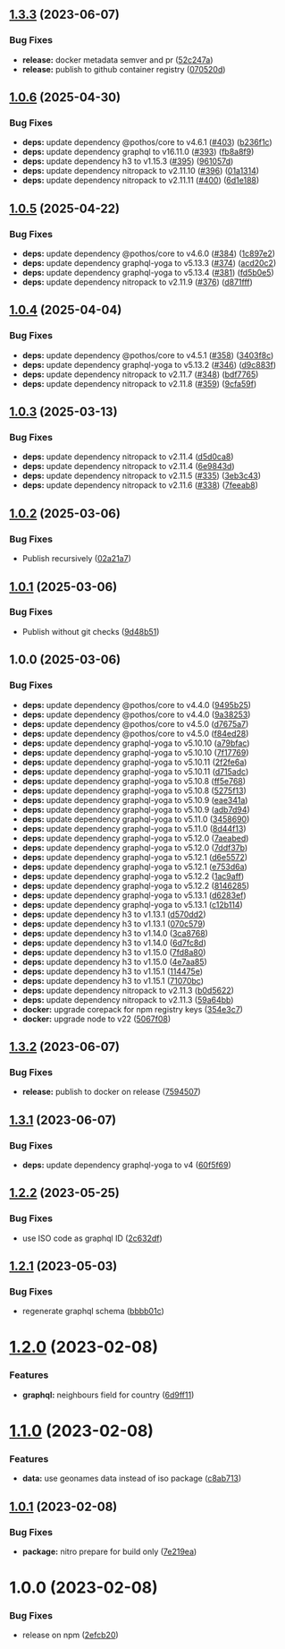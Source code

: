 ## [1.3.3](https://github.com/gbicou/countries-server/compare/v1.3.2...v1.3.3) (2023-06-07)


### Bug Fixes

* **release:** docker metadata semver and pr ([52c247a](https://github.com/gbicou/countries-server/commit/52c247a34d4df7b44e2cda14ef9cb4eecea8024e))
* **release:** publish to github container registry ([070520d](https://github.com/gbicou/countries-server/commit/070520d41d8bbd720e3c88734e131f1cfd881d05))

## [1.0.6](https://github.com/gbicou/countries-server/compare/countries-server-workspace-v1.0.5...countries-server-workspace-v1.0.6) (2025-04-30)


### Bug Fixes

* **deps:** update dependency @pothos/core to v4.6.1 ([#403](https://github.com/gbicou/countries-server/issues/403)) ([b236f1c](https://github.com/gbicou/countries-server/commit/b236f1c1f147bdb9ed85cbeea95a08e2c005c968))
* **deps:** update dependency graphql to v16.11.0 ([#393](https://github.com/gbicou/countries-server/issues/393)) ([fb8a8f9](https://github.com/gbicou/countries-server/commit/fb8a8f922aa7fd376d7f36e58a039c5cc20cc29e))
* **deps:** update dependency h3 to v1.15.3 ([#395](https://github.com/gbicou/countries-server/issues/395)) ([961057d](https://github.com/gbicou/countries-server/commit/961057de03ef27627999ca86fa20d04ffa6d106e))
* **deps:** update dependency nitropack to v2.11.10 ([#396](https://github.com/gbicou/countries-server/issues/396)) ([01a1314](https://github.com/gbicou/countries-server/commit/01a131422abe2ef36fb06372accc386e827c393a))
* **deps:** update dependency nitropack to v2.11.11 ([#400](https://github.com/gbicou/countries-server/issues/400)) ([6d1e188](https://github.com/gbicou/countries-server/commit/6d1e18888ec668b37cbdb77a58fc0f8fddb2b33b))

## [1.0.5](https://github.com/gbicou/countries-server/compare/countries-server-workspace-v1.0.4...countries-server-workspace-v1.0.5) (2025-04-22)


### Bug Fixes

* **deps:** update dependency @pothos/core to v4.6.0 ([#384](https://github.com/gbicou/countries-server/issues/384)) ([1c897e2](https://github.com/gbicou/countries-server/commit/1c897e254ee0d38aa1589f0e7718cd20732b8982))
* **deps:** update dependency graphql-yoga to v5.13.3 ([#374](https://github.com/gbicou/countries-server/issues/374)) ([acd20c2](https://github.com/gbicou/countries-server/commit/acd20c230ae988009bba2a7931db0730a2ad6a1e))
* **deps:** update dependency graphql-yoga to v5.13.4 ([#381](https://github.com/gbicou/countries-server/issues/381)) ([fd5b0e5](https://github.com/gbicou/countries-server/commit/fd5b0e505abc1d54352f0b0906a618e771d68045))
* **deps:** update dependency nitropack to v2.11.9 ([#376](https://github.com/gbicou/countries-server/issues/376)) ([d871fff](https://github.com/gbicou/countries-server/commit/d871fff72cc6c0f466174e45943b323fbedc3306))

## [1.0.4](https://github.com/gbicou/countries-server/compare/countries-server-workspace-v1.0.3...countries-server-workspace-v1.0.4) (2025-04-04)


### Bug Fixes

* **deps:** update dependency @pothos/core to v4.5.1 ([#358](https://github.com/gbicou/countries-server/issues/358)) ([3403f8c](https://github.com/gbicou/countries-server/commit/3403f8cf1fc9ea653f1f62732cb8d15a682e46a4))
* **deps:** update dependency graphql-yoga to v5.13.2 ([#346](https://github.com/gbicou/countries-server/issues/346)) ([d9c883f](https://github.com/gbicou/countries-server/commit/d9c883f6dd7685d5ddebb28a79c42925b67c3ac9))
* **deps:** update dependency nitropack to v2.11.7 ([#348](https://github.com/gbicou/countries-server/issues/348)) ([bdf7765](https://github.com/gbicou/countries-server/commit/bdf77656c1e89fda2ea4c9e13bf21b4b35b885dd))
* **deps:** update dependency nitropack to v2.11.8 ([#359](https://github.com/gbicou/countries-server/issues/359)) ([9cfa59f](https://github.com/gbicou/countries-server/commit/9cfa59f17bb033120a84fd128d9fd310a0196b11))

## [1.0.3](https://github.com/gbicou/countries-server/compare/countries-server-workspace-v1.0.2...countries-server-workspace-v1.0.3) (2025-03-13)


### Bug Fixes

* **deps:** update dependency nitropack to v2.11.4 ([d5d0ca8](https://github.com/gbicou/countries-server/commit/d5d0ca8995fd534bfdce36da1755986a2c81c5f5))
* **deps:** update dependency nitropack to v2.11.4 ([6e9843d](https://github.com/gbicou/countries-server/commit/6e9843d3c76aed35ea2ca0f0643ca41b2b5a87d5))
* **deps:** update dependency nitropack to v2.11.5 ([#335](https://github.com/gbicou/countries-server/issues/335)) ([3eb3c43](https://github.com/gbicou/countries-server/commit/3eb3c431814ecb718fa99eb3c35f06154f001449))
* **deps:** update dependency nitropack to v2.11.6 ([#338](https://github.com/gbicou/countries-server/issues/338)) ([7feeab8](https://github.com/gbicou/countries-server/commit/7feeab8ad769d40be561a03db6785c025fd2ff88))

## [1.0.2](https://github.com/gbicou/countries-server/compare/countries-server-workspace-v1.0.1...countries-server-workspace-v1.0.2) (2025-03-06)


### Bug Fixes

* Publish recursively ([02a21a7](https://github.com/gbicou/countries-server/commit/02a21a7d7f0e859009f0778571ddcaf564b40d82))

## [1.0.1](https://github.com/gbicou/countries-server/compare/countries-server-workspace-v1.0.0...countries-server-workspace-v1.0.1) (2025-03-06)


### Bug Fixes

* Publish without git checks ([9d48b51](https://github.com/gbicou/countries-server/commit/9d48b5102244c7dafe8468a1dcb4c25e2db837b8))

## 1.0.0 (2025-03-06)


### Bug Fixes

* **deps:** update dependency @pothos/core to v4.4.0 ([9495b25](https://github.com/gbicou/countries-server/commit/9495b2516fd72f7bf71a8c9909fffb2cf2f88e90))
* **deps:** update dependency @pothos/core to v4.4.0 ([9a38253](https://github.com/gbicou/countries-server/commit/9a38253d8b0e2b5e6ab5f53c2c91db771649485c))
* **deps:** update dependency @pothos/core to v4.5.0 ([d7675a7](https://github.com/gbicou/countries-server/commit/d7675a7ae8589c6f9ff5a238f3905b6d83e2156f))
* **deps:** update dependency @pothos/core to v4.5.0 ([f84ed28](https://github.com/gbicou/countries-server/commit/f84ed28500abc5709ffb19e65dc37afe5d761d3d))
* **deps:** update dependency graphql-yoga to v5.10.10 ([a79bfac](https://github.com/gbicou/countries-server/commit/a79bfac13d2ea72011603d80156ed7ec23281443))
* **deps:** update dependency graphql-yoga to v5.10.10 ([7f17769](https://github.com/gbicou/countries-server/commit/7f17769d214d1316863ff3e4516f94fa8f6e912f))
* **deps:** update dependency graphql-yoga to v5.10.11 ([2f2fe6a](https://github.com/gbicou/countries-server/commit/2f2fe6a8a63841534d69dc821b38cea1909a9942))
* **deps:** update dependency graphql-yoga to v5.10.11 ([d715adc](https://github.com/gbicou/countries-server/commit/d715adc60fcfb5ed2fc09a3f5f8c674a58c6231f))
* **deps:** update dependency graphql-yoga to v5.10.8 ([ff5e768](https://github.com/gbicou/countries-server/commit/ff5e7682e49bbf236b7ba89f7fb25dc8deba0d2d))
* **deps:** update dependency graphql-yoga to v5.10.8 ([5275f13](https://github.com/gbicou/countries-server/commit/5275f13fd5e764cca5faf11c7e8acf7590de9c96))
* **deps:** update dependency graphql-yoga to v5.10.9 ([eae341a](https://github.com/gbicou/countries-server/commit/eae341af8c74c88cc60c3f3eeeb111040fce37eb))
* **deps:** update dependency graphql-yoga to v5.10.9 ([adb7d94](https://github.com/gbicou/countries-server/commit/adb7d9457be8dc0076a32482ddb7bfa1aff39be7))
* **deps:** update dependency graphql-yoga to v5.11.0 ([3458690](https://github.com/gbicou/countries-server/commit/3458690bf0d5b849549f9ef6d2d62e0370a538ed))
* **deps:** update dependency graphql-yoga to v5.11.0 ([8d44f13](https://github.com/gbicou/countries-server/commit/8d44f13235187be5fe988044f38de5f30ea696a5))
* **deps:** update dependency graphql-yoga to v5.12.0 ([7aeabed](https://github.com/gbicou/countries-server/commit/7aeabed83bca699469004b247e57e30047a3a266))
* **deps:** update dependency graphql-yoga to v5.12.0 ([7ddf37b](https://github.com/gbicou/countries-server/commit/7ddf37bf36863897055ea203ae7a01106fb7c205))
* **deps:** update dependency graphql-yoga to v5.12.1 ([d6e5572](https://github.com/gbicou/countries-server/commit/d6e55724900a35bade7152849670dd0e20a0ff13))
* **deps:** update dependency graphql-yoga to v5.12.1 ([e753d6a](https://github.com/gbicou/countries-server/commit/e753d6a4a6f8e475137fb59f6c1b76fe90ea6e1b))
* **deps:** update dependency graphql-yoga to v5.12.2 ([1ac9aff](https://github.com/gbicou/countries-server/commit/1ac9aff70b7177fdb341a7de873ac86d2c234b8d))
* **deps:** update dependency graphql-yoga to v5.12.2 ([8146285](https://github.com/gbicou/countries-server/commit/814628571f8211783792f5e0a51689d750fc0187))
* **deps:** update dependency graphql-yoga to v5.13.1 ([d6283ef](https://github.com/gbicou/countries-server/commit/d6283ef15731a11f4388028624ec909d5f70831e))
* **deps:** update dependency graphql-yoga to v5.13.1 ([c12b114](https://github.com/gbicou/countries-server/commit/c12b114efc1e0a011b4cdffd9df833c9c9fe2e1e))
* **deps:** update dependency h3 to v1.13.1 ([d570dd2](https://github.com/gbicou/countries-server/commit/d570dd2651e417f33bdf59c796466fe3ee7f70d1))
* **deps:** update dependency h3 to v1.13.1 ([070c579](https://github.com/gbicou/countries-server/commit/070c5795182da31253323be155d443134021c66e))
* **deps:** update dependency h3 to v1.14.0 ([3ca8768](https://github.com/gbicou/countries-server/commit/3ca87689a833f86f02e26047fba37e7e8142a299))
* **deps:** update dependency h3 to v1.14.0 ([6d7fc8d](https://github.com/gbicou/countries-server/commit/6d7fc8d49a0a9f3971bd1ee1b78c3df347584826))
* **deps:** update dependency h3 to v1.15.0 ([7fd8a80](https://github.com/gbicou/countries-server/commit/7fd8a80348c29a86e9a6f5c1b74c21677fc732b1))
* **deps:** update dependency h3 to v1.15.0 ([4e7aa85](https://github.com/gbicou/countries-server/commit/4e7aa85182e4b1b137ca944c4a00fc21fb8e2fb4))
* **deps:** update dependency h3 to v1.15.1 ([114475e](https://github.com/gbicou/countries-server/commit/114475ec443075a0ff35d361ff4e680353fe986b))
* **deps:** update dependency h3 to v1.15.1 ([71070bc](https://github.com/gbicou/countries-server/commit/71070bc35a69921b86999bdc6436f4e598bde706))
* **deps:** update dependency nitropack to v2.11.3 ([b0d5622](https://github.com/gbicou/countries-server/commit/b0d56226912a38d7405f19a9b5c31a47dc9fc597))
* **deps:** update dependency nitropack to v2.11.3 ([59a64bb](https://github.com/gbicou/countries-server/commit/59a64bb5b7fa42189684e4472744af082188e02e))
* **docker:** upgrade corepack for npm registry keys ([354e3c7](https://github.com/gbicou/countries-server/commit/354e3c73553c5bb493629b6f0a2738c990603c93))
* **docker:** upgrade node to v22 ([5067f08](https://github.com/gbicou/countries-server/commit/5067f081e802023a997857255b1f094ceeb08af0))

## [1.3.2](https://github.com/gbicou/countries-server/compare/v1.3.1...v1.3.2) (2023-06-07)


### Bug Fixes

* **release:** publish to docker on release ([7594507](https://github.com/gbicou/countries-server/commit/7594507a3655ecc1006b99435b1f91c61dbc388c))

## [1.3.1](https://github.com/gbicou/countries-server/compare/v1.3.0...v1.3.1) (2023-06-07)


### Bug Fixes

* **deps:** update dependency graphql-yoga to v4 ([60f5f69](https://github.com/gbicou/countries-server/commit/60f5f691b18f6fad023c7ad48b12a2b8c774a67f))

## [1.2.2](https://github.com/gbicou/countries-server/compare/v1.2.1...v1.2.2) (2023-05-25)


### Bug Fixes

* use ISO code as graphql ID ([2c632df](https://github.com/gbicou/countries-server/commit/2c632dfe9fae7279fbe1586b5f8713c76c055559))

## [1.2.1](https://github.com/gbicou/countries-server/compare/v1.2.0...v1.2.1) (2023-05-03)


### Bug Fixes

* regenerate graphql schema ([bbbb01c](https://github.com/gbicou/countries-server/commit/bbbb01ce29c14d5405b1d4acd8496bf9a8307ce6))

# [1.2.0](https://github.com/gbicou/countries-server/compare/v1.1.0...v1.2.0) (2023-02-08)


### Features

* **graphql:** neighbours field for country ([6d9ff11](https://github.com/gbicou/countries-server/commit/6d9ff1173dc345833b31c7a1db588b9b3f0c6b33))

# [1.1.0](https://github.com/gbicou/countries-server/compare/v1.0.1...v1.1.0) (2023-02-08)


### Features

* **data:** use geonames data instead of iso package ([c8ab713](https://github.com/gbicou/countries-server/commit/c8ab71328e9101891e4b72745d80ef6fa28e0912))

## [1.0.1](https://github.com/gbicou/countries-server/compare/v1.0.0...v1.0.1) (2023-02-08)


### Bug Fixes

* **package:** nitro prepare for build only ([7e219ea](https://github.com/gbicou/countries-server/commit/7e219ea127403e87e1698b6ff2073c5f62c52f93))

# 1.0.0 (2023-02-08)


### Bug Fixes

* release on npm ([2efcb20](https://github.com/gbicou/countries-server/commit/2efcb20aad71fae47a13a4e1b357ee4281b38f8a))
